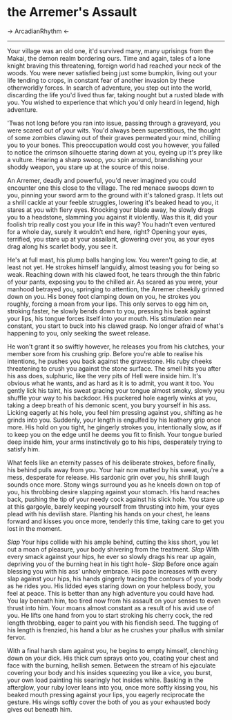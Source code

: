 # the Arremer's Assault
-> ArcadianRhythm <-
***
Your village was an old one, it'd survived many, many uprisings from the Makai, the demon realm bordering ours. Time and again, tales of a lone knight braving this threatening, foreign world had reached your neck of the woods. You were never satisfied being just some bumpkin, living out your life tending to crops, in constant fear of another invasion by these otherworldly forces. In search of adventure, you step out into the world, discarding the life you'd lived thus far, taking nought but a rusted blade with you. You wished to experience that which you'd only heard in legend, high adventure.

'Twas not long before you ran into issue, passing through a graveyard, you were scared out of your wits. You'd always been superstitious, the thought of some zombies clawing out of their graves permeated your mind, chilling you to your bones. This preoccupation would cost you however, you failed to notice the crimson silhouette staring down at you, eyeing up it's prey like a vulture. Hearing a sharp swoop, you spin around, brandishing your shoddy weapon, you stare up at the source of this noise.

An Arremer, deadly and powerful, you'd never imagined you could encounter one this close to the village. The red menace swoops down to you, pinning your sword arm to the ground with it's taloned grasp. It lets out a shrill cackle at your feeble struggles, lowering it's beaked head to you, it stares at you with fiery eyes. Knocking your blade away, he slowly drags you to a headstone, slamming you against it violently. Was this it, did your foolish trip really cost you your life in this way? You hadn't even ventured for a whole day, surely it wouldn't end here, right? Opening your eyes, terrified, you stare up at your assailant, glowering over you, as your eyes drag along his scarlet body, you see it. 

He's at full mast, his plump balls hanging low. You weren't going to die, at least not yet. He strokes himself languidly, almost teasing you for being so weak. Reaching down with his clawed foot, he tears through the thin fabric of your pants, exposing you to the chilled air. As scared as you were, your manhood betrayed you, springing to attention, the Arremer cheekily grinned down on you. His boney foot clamping down on you, he strokes you roughly, forcing a moan from your lips. This only serves to egg him on, stroking faster, he slowly bends down to you, pressing his beak against your lips, his tongue forces itself into your mouth. His stimulation near constant, you start to buck into his clawed grasp. No longer afraid of what's happening to you, only seeking the sweet release.

He won't grant it so swiftly however, he releases you from his clutches, your member sore from his crushing grip. Before you're able to realise his intentions, he pushes you back against the gravestone. His ruby cheeks threatening to crush you against the stone surface. The smell hits you after his ass does, sulphuric, like the very pits of Hell were inside him. It's obvious what he wants, and as hard as it is to admit, you want it too. You gently lick his taint, his sweat gracing your tongue almost smoky, slowly you shuffle your way to his backdoor. His puckered hole eagerly winks at you, taking a deep breath of his demonic scent, you bury yourself in his ass. Licking eagerly at his hole, you feel him pressing against you, shifting as he grinds into you. Suddenly, your length is engulfed by his leathery grip once more. His hold on you tight, he gingerly strokes you, intentionally slow, as if to keep you on the edge until he deems you fit to finish. Your tongue buried deep inside him, your arms instinctively go to his hips, desperately trying to satisfy him. 

What feels like an eternity passes of his deliberate strokes, before finally, his behind pulls away from you. Your hair now matted by his sweat, you're a mess, desperate for release. His sardonic grin over you, his shrill laugh sounds once more. Stony wings surround you as he kneels down on top of you, his throbbing desire slapping against your stomach. His hand reaches back, pushing the tip of your needy cock against his slick hole. You stare up at this gargoyle, barely keeping yourself from thrusting into him, your eyes plead with his devilish stare. Planting his hands on your chest, he leans forward and kisses you once more, tenderly this time, taking care to get you lost in the moment. 

*Slap* Your hips collide with his ample behind, cutting the kiss short, you let out a moan of pleasure, your body shivering from the treatment. *Slap* With every smack against your hips, he ever so slowly drags his rear up again, depriving you of the burning heat in his tight hole- *Slap* Before once again blessing you with his ass' unholy embrace. His pace increases with every slap against your hips, his hands gingerly tracing the contours of your body as he rides you. His lidded eyes staring down on your helpless body, you feel at peace. This is better than any high adventure you could have had. You lay beneath him, too tired now from his assault on your senses to even thrust into him. Your moans almost constant as a result of his avid use of you. He lifts one hand from you to start stroking his cherry cock, the red length throbbing, eager to paint you with his fiendish seed. The tugging of his length is frenzied, his hand a blur as he crushes your phallus with similar fervor. 

With a final harsh slam against you, he begins to empty himself, clenching down on your dick. His thick cum sprays onto you, coating your chest and face with the burning, hellish semen. Between the stream of his ejaculate covering your body and his insides squeezing you like a vice, you burst, your own load painting his searingly hot insides white. Basking in the afterglow, your ruby lover leans into you, once more softly kissing you, his beaked mouth pressing against your lips, you eagerly reciprocate the gesture. His wings softly cover the both of you as your exhausted body gives out beneath him.